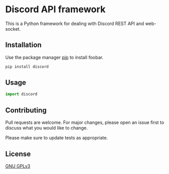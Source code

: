 # Discord API framework

This is a Python framework for dealing with Discord REST API and web-socket.

## Installation

Use the package manager [pip](https://pip.pypa.io/en/stable/) to install foobar.

```bash
pip install discord
```

## Usage

```python
import discord
```

## Contributing
Pull requests are welcome. For major changes, please open an issue first to discuss what you would like to change.

Please make sure to update tests as appropriate.

## License
[GNU GPLv3](https://choosealicense.com/licenses/gpl-3.0/)
